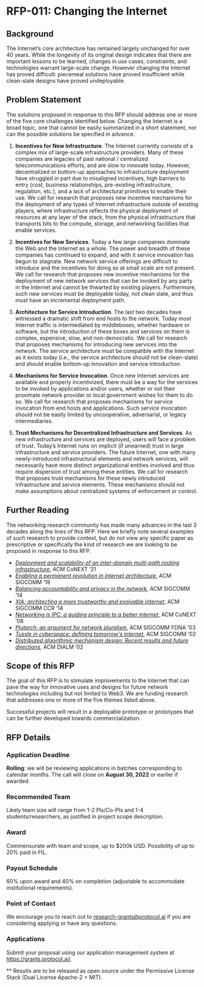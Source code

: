 # RFP-011: Changing the Internet

## Background

The Internet’s core architecture has remained largely unchanged for over 40 years. While the longevity of its original design indicates that there are important lessons to be learned, changes in use cases, constraints, and technologies warrant large-scale change. However changing the Internet has proved difficult: piecemeal solutions have proved insufficient while clean-slate designs have proved undeployable.

## Problem Statement

The solutions proposed in response to this RFP should address one or more of the five core challenges identified below. Changing the Internet is a broad topic, one that cannot be easily summarized in a short statement, nor can the possible solutions be specified in advance.

1. **Incentives for New Infrastructure**. The Internet currently consists of a complex mix of large-scale infrastructure providers. Many of these companies are legacies of past national / centralized telecommunications efforts, and are slow to innovate today. However, decentralized or bottom-up approaches to infrastructure deployment have struggled in part due to misaligned incentives, high barriers to entry (cost, business relationships, pre-existing infrastructure, regulation, etc.), and a lack of architectural primitives to enable their use. We call for research that proposes new incentive mechanisms for the deployment of any types of Internet infrastructure outside of existing players, where infrastructure reflects the physical deployment of resources at any layer of the stack, from the physical infrastructure that transports bits to the compute, storage, and networking facilities that enable services.

2. **Incentives for New Services**. Today a few large companies dominate the Web and the Internet as a whole. The power and breadth of these companies has continued to expand, and with it service innovation has begun to stagnate. New network service offerings are difficult to introduce and the incentives for doing so at small scale are not present. We call for research that proposes new incentive mechanisms for the deployment of new network services that can be invoked by any party in the Internet and cannot be thwarted by existing players. Furthermore, such new services must be deployable today, not clean slate, and thus must have an incremental deployment path.

3. **Architecture for Service Introduction**. The last two decades have witnessed a dramatic shift from end hosts to the network. Today most Internet traffic is intermediated by middleboxes, whether hardware or software, but the introduction of these boxes and services on them is complex, expensive, slow, and non-democratic. We call for research that proposes mechanisms for introducing new services into the network. The service architecture must be compatible with the Internet as it exists today (i.e., the service architecture should not be clean-slate) and should enable bottom-up innovation and service introduction.

4. **Mechanisms for Service Invocation**. Once new Internet services are available and properly incentivized, there must be a way for the services to be invoked by applications and/or users, whether or not their proximate network provider or local government wishes for them to do so. We call for research that proposes mechanisms for service invocation from end hosts and applications. Such service invocation should not be easily limited by uncooperative, adversarial, or legacy intermediaries.

5. **Trust Mechanisms for Decentralized Infrastructure and Services**. As new infrastructure and services are deployed, users will face a problem of trust. Today’s Internet runs on implicit (if unearned) trust in large infrastructure and service providers. The future Internet, one with many newly-introduced infrastructural elements and network services, will necessarily have more distinct organizational entities involved and thus require dispersion of trust among these entities. We call for research that proposes trust mechanisms for these newly introduced infrastructure and service elements. These mechanisms should not make assumptions about centralized systems of enforcement or control.

## Further Reading

The networking research community has made many advances in the last 3 decades along the lines of this RFP. Here we briefly note several examples of such research to provide context, but do not view any specific paper as prescriptive or specifically the kind of research we are looking to be proposed in response to this RFP.

- [*Deployment and scalability of an inter-domain multi-path routing infrastructure*](https://doi.org/10.1145/3485983.3494862), ACM CoNEXT ‘21
- [*Enabling a permanent revolution in internet architecture*](https://doi.org/10.1145/3341302.3342075), ACM SIGCOMM ‘19
- [*Balancing accountability and privacy in the network*](https://doi.org/10.1145/2740070.2626306), ACM SIGCOMM ‘14
- [*XIA: architecting a more trustworthy and evolvable internet*](https://doi.org/10.1145/2656877.2656885), ACM SIGCOMM CCR ‘14
- [*Networking is IPC: a guiding principle to a better internet*](https://doi.org/10.1145/1544012.1544079), ACM CoNEXT ‘08
- [*Plutarch: an argument for network pluralism*](https://doi.org/10.1145/972426.944763), ACM SIGCOMM FDNA ‘03
- [*Tussle in cyberspace: defining tomorrow's internet*](https://doi.org/10.1145/633025.633059), ACM SIGCOMM ‘02
- [*Distributed algorithmic mechanism design: Recent results and future directions*](https://doi.org/10.1145/570810.570812), ACM DIALM ‘02

## Scope of this RFP

The goal of this RFP is to stimulate improvements to the Internet that can pave the way for innovative uses and designs for future network technologies including but not limited to Web3. We are funding research that addresses one or more of the five themes listed above.

Successful projects will result in a deployable prototype or prototypes that can be further developed towards commercialization.

## RFP Details
### Application Deadline
**Rolling**: we will be reviewing applications in batches corresponding to calendar months. The call will close on **August 30, 2022** or earlier if awarded.

### Recommended Team
Likely team size will range from 1-2 PIs/Co-PIs and 1-4 students/researchers, as justified in project scope description.

### Award
Commensurate with team and scope, up to $200k USD. Possibility of up to 20% paid in FIL.

### Payout Schedule
60% upon award and 40% on completion (adjustable to accommodate institutional requirements).

### Point of Contact
We encourage you to reach out to research-grants@protocol.ai if you are considering applying or have any questions.

### Applications
Submit your proposal using our application management system at https://grants.protocol.ai/.

** Results are to be released as open source under the Permissive License Stack (Dual License Apache-2 + MIT).

